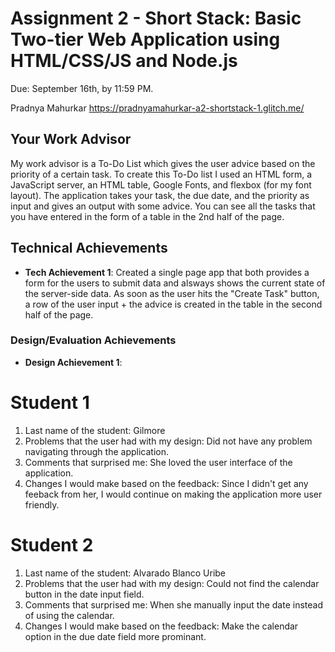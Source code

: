 Assignment 2 - Short Stack: Basic Two-tier Web Application using HTML/CSS/JS and Node.js  
===
Due: September 16th, by 11:59 PM.

Pradnya Mahurkar
https://pradnyamahurkar-a2-shortstack-1.glitch.me/

## Your Work Advisor
My work advisor is a To-Do List which gives the user advice based on the priority of a certain task. To create this To-Do list I used an HTML form, a JavaScript server, an HTML table, Google Fonts, and flexbox (for my font layout). The application takes your task, the due date, and the priority as input and gives an output with some advice. You can see all the tasks that you have entered in the form of a table in the 2nd half of the page.

## Technical Achievements
- **Tech Achievement 1**: 
Created a single page app that both provides a form for the users to submit data and alsways shows the current state of the server-side data. As soon as the user hits the "Create Task" button, a row of the user input + the advice is created in the table in the second half of the page.

### Design/Evaluation Achievements
- **Design Achievement 1**: 

# Student 1
1. Last name of the student: Gilmore
2. Problems that the user had with my design: Did not have any problem navigating through the application.
3. Comments that surprised me: She loved the user interface of the application.
4. Changes I would make based on the feedback: Since I didn't get any feeback from her, I would continue on making the application more user friendly.

# Student 2
1. Last name of the student: Alvarado Blanco Uribe
2. Problems that the user had with my design: Could not find the calendar button in the date input field.
3. Comments that surprised me: When she manually input the date instead of using the calendar.
4. Changes I would make based on the feedback: Make the calendar option in the due date field more prominant.
